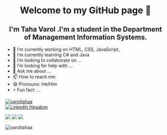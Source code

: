 <h1 align="center"> Welcome to my GitHub page 👋</h1>
<h2 align="center">I'm Taha Varol .I'm a student in the Department of Management Information Systems.</h2>


- 🔭 I’m currently working on HTML, CSS, JavaScript,
- 🌱 I’m currently learning C# and Java
- 👯 I’m looking to collaborate on ...
- 🤔 I’m looking for help with ...
- 💬 Ask me about ...
- 📫 How to reach me: 
- 😄 Pronouns: He/Him
- ⚡ Fun fact: ...

<p align="left"> <a href="https://twitter.com/varoltahaa" target="blank"><img src="https://img.shields.io/twitter/follow/varoltahaa?logo=twitter&style=for-the-badge" alt="varoltahaa" /></a>
 <br/>
<a href="https://www.linkedin.com/in/varoltahaa/" target="_blank" rel="nofollow"> <img alt = "Linkedln Hesabım"src ="https://img.shields.io/badge/LinkedIn-0077B5?style=for-the-badge&logo=linkedin&logoColor=white"/> </a> 
 <br/>
 
 <img src = "https://img.shields.io/badge/.NET-5C2D91?style=for-the-badge&logo=.net&logoColor=white"> </img>
<img src = "https://img.shields.io/badge/Java-ED8B00?style=for-the-badge&logo=java&logoColor=white"> </img>
<img src = "https://img.shields.io/badge/C%23-239120?style=for-the-badge&logo=c-sharp&blue=white"> </img>

<p align="left"> <img src="https://komarev.com/ghpvc/?username=varoltahaa&label=Profile%20views&color=0e75b6&style=flat" alt="varoltahaa" /> </p> 
